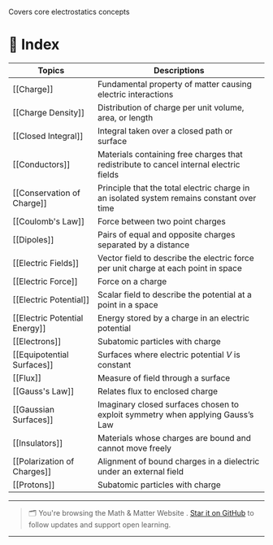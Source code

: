 Covers core electrostatics concepts
#  🧭 Index

| Topics                        | Descriptions                                                                              |
| ----------------------------- | ----------------------------------------------------------------------------------------- |
| [[Charge]]                    | Fundamental property of matter causing electric interactions                              |
| [[Charge Density]]            | Distribution of charge per unit volume, area, or length                                   |
| [[Closed Integral]]           | Integral taken over a closed path or surface                                              |
| [[Conductors]]                | Materials containing free charges that redistribute to cancel internal electric fields    |
| [[Conservation of Charge]]    | Principle that the total electric charge in an isolated system remains constant over time |
| [[Coulomb's Law]]             | Force between two point charges                                                           |
| [[Dipoles]]                   | Pairs of equal and opposite charges separated by a distance                               |
| [[Electric Fields]]           | Vector field to describe the electric force per unit charge at each point in space        |
| [[Electric Force]]            | Force on a charge                                                                         |
| [[Electric Potential]]        | Scalar field to describe the potential at a point in a space                              |
| [[Electric Potential Energy]] | Energy stored by a charge in an electric potential                                        |
| [[Electrons]]                 | Subatomic particles with charge                                                           |
| [[Equipotential Surfaces]]    | Surfaces where electric potential $V$ is constant                                         |
| [[Flux]]                      | Measure of field through a surface                                                        |
| [[Gauss's Law]]               | Relates flux to enclosed charge                                                           |
| [[Gaussian Surfaces]]         | Imaginary closed surfaces chosen to exploit symmetry when applying Gauss’s Law            |
| [[Insulators]]                | Materials whose charges are bound and cannot move freely                                  |
| [[Polarization of Charges]]   | Alignment of bound charges in a dielectric under an external field                        |
| [[Protons]]                   | Subatomic particles with charge                                                           |


---

> 🗂️ You're browsing the Math & Matter Website . [Star it on GitHub](https://github.com/rajeevphysics/Obsidan-Thinkbook) to follow updates and support open learning.

---

